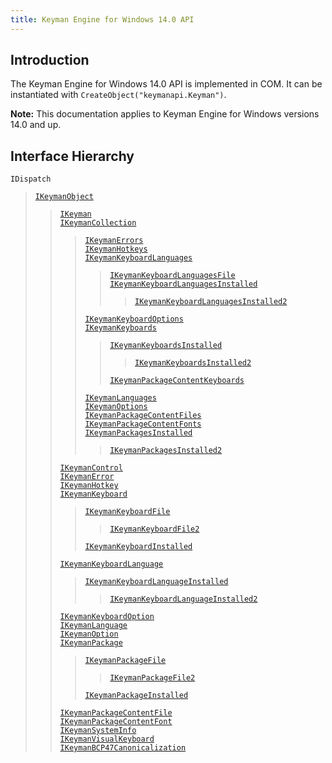 ```yaml
---
title: Keyman Engine for Windows 14.0 API
---
```


## Introduction

The Keyman Engine for Windows 14.0 API is implemented in COM. It can be
instantiated with `CreateObject("keymanapi.Keyman")`.

**Note:** This documentation applies to Keyman Engine for Windows
versions 14.0 and up.

## Interface Hierarchy

`IDispatch`  

> [`IKeymanObject`](IKeymanObject)  
>
> > [`IKeyman`](IKeyman)  
> > [`IKeymanCollection`](IKeymanCollection)  
> >
> > > [`IKeymanErrors`](IKeymanErrors)  
> > > [`IKeymanHotkeys`](IKeymanHotkeys)  
> > > [`IKeymanKeyboardLanguages`](IKeymanKeyboardLanguages)  
> > >
> > > > [`IKeymanKeyboardLanguagesFile`](IKeymanKeyboardLanguagesFile)  
> > > > [`IKeymanKeyboardLanguagesInstalled`](IKeymanKeyboardLanguagesInstalled)  
> > > >
> > > > > [`IKeymanKeyboardLanguagesInstalled2`](IKeymanKeyboardLanguagesInstalled2)  
> > >
> > > [`IKeymanKeyboardOptions`](IKeymanKeyboardOptions)  
> > > [`IKeymanKeyboards`](IKeymanKeyboards)  
> > >
> > > > [`IKeymanKeyboardsInstalled`](IKeymanKeyboardsInstalled)  
> > > >
> > > > > [`IKeymanKeyboardsInstalled2`](IKeymanKeyboardsInstalled2)  
> > > >
> > > > [`IKeymanPackageContentKeyboards`](IKeymanPackageContentKeyboards)  
> > >
> > > [`IKeymanLanguages`](IKeymanLanguages)  
> > > [`IKeymanOptions`](IKeymanOptions)  
> > > [`IKeymanPackageContentFiles`](IKeymanPackageContentFiles)  
> > > [`IKeymanPackageContentFonts`](IKeymanPackageContentFonts)  
> > > [`IKeymanPackagesInstalled`](IKeymanPackagesInstalled)  
> > >
> > > > [`IKeymanPackagesInstalled2`](IKeymanPackagesInstalled2)  
> >
> > [`IKeymanControl`](IKeymanControl)  
> > [`IKeymanError`](IKeymanError)  
> > [`IKeymanHotkey`](IKeymanHotkey)  
> > [`IKeymanKeyboard`](IKeymanKeyboard)  
> >
> > > [`IKeymanKeyboardFile`](IKeymanKeyboardFile)  
> > >
> > > > [`IKeymanKeyboardFile2`](IKeymanKeyboardFile2)  
> > >
> > > [`IKeymanKeyboardInstalled`](IKeymanKeyboardInstalled)  
> >
> > [`IKeymanKeyboardLanguage`](IKeymanKeyboardLanguage)  
> >
> > > [`IKeymanKeyboardLanguageInstalled`](IKeymanKeyboardLanguageInstalled)  
> > >
> > > > [`IKeymanKeyboardLanguageInstalled2`](IKeymanKeyboardLanguageInstalled2)  
> >
> > [`IKeymanKeyboardOption`](IKeymanKeyboardOption)  
> > [`IKeymanLanguage`](IKeymanLanguage)  
> > [`IKeymanOption`](IKeymanOption)  
> > [`IKeymanPackage`](IKeymanPackage)  
> >
> > > [`IKeymanPackageFile`](IKeymanPackageFile)  
> > >
> > > > [`IKeymanPackageFile2`](IKeymanPackageFile2)  
> > >
> > > [`IKeymanPackageInstalled`](IKeymanPackageInstalled)  
> >
> > [`IKeymanPackageContentFile`](IKeymanPackageContentFile)  
> > [`IKeymanPackageContentFont`](IKeymanPackageContentFont)  
> > [`IKeymanSystemInfo`](IKeymanSystemInfo)  
> > [`IKeymanVisualKeyboard`](IKeymanVisualKeyboard)  
> > [`IKeymanBCP47Canonicalization`](IKeymanBCP47Canonicalization)  


